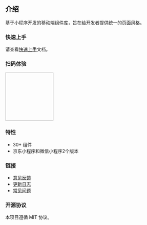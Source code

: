 ## 介绍

基于小程序开发的移动端组件库，旨在给开发者提供统一的页面风格。

### 快速上手

请查看[快速上手](#/components/quickUse)文档。

### 扫码体验

<img style="width: 150px; height: 150px;" :src="codeImg" />

### 特性

* 30+ 组件
* 京东小程序和微信小程序2个版本


### 链接

* [意见反馈](https://github.com/jd-ftf/wot-design-mini/issues)
* [更新日志](#/components/changelog)
* [常见问题](#/components/commonProblems)

### 开源协议

本项目遵循 MIT 协议。

<script>
import JdQrcode from '../assets/img/jd.jpg'

export default {
  data () {
    return {
      codeImg: JdQrcode
    }
  }
}
</script>
